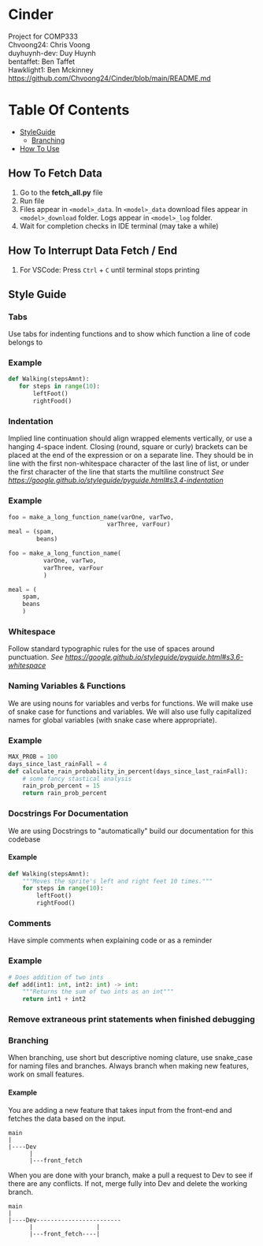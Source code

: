 # Cinder
Project for COMP333  
Chvoong24: Chris Voong  
duyhuynh-dev: Duy Huynh  
bentaffet: Ben Taffet  
Hawklight1: Ben Mckinney 
https://github.com/Chvoong24/Cinder/blob/main/README.md


# Table Of Contents
- [StyleGuide](#style-guide)
    - [Branching](#branching)
- [How To Use](#how-to-interrupt-data-fetch--end)

## How To Fetch Data
1. Go to the **fetch_all.py** file
0. Run file
0. Files appear in ```<model>_data```. In ```<model>_data``` download files appear in ```<model>_download``` folder. Logs appear in ```<model>_log``` folder.
0. Wait for completion checks in IDE terminal (may take a while)


## How To Interrupt Data Fetch / End
1. For VSCode: Press ```Ctrl``` + ``` C ``` until terminal stops printing

## Style Guide
### Tabs
Use tabs for indenting functions and to show which function a line of code belongs to
### Example   
 ```python
def Walking(stepsAmnt):
    for steps in range(10):
        leftFoot()
        rightFood()
```

### Indentation
Implied line continuation should align wrapped elements vertically, or use a hanging 4-space indent. Closing (round, square or curly) brackets can be placed at the end of the expression or on a separate line. They should be in line with the first non-whitespace character of the last line of list, or under the first character of the line that starts the multiline construct
*See https://google.github.io/styleguide/pyguide.html#s3.4-indentation*

### Example
```python
foo = make_a_long_function_name(varOne, varTwo,
                            varThree, varFour)
meal = (spam,
        beans)

foo = make_a_long_function_name(
          varOne, varTwo,
          varThree, varFour
          )

meal = (
    spam,
    beans
    )
```

### Whitespace
Follow standard typographic rules for the use of spaces around punctuation. 
*See https://google.github.io/styleguide/pyguide.html#s3.6-whitespace*


### Naming Variables & Functions
We are using nouns for variables and verbs for functions. We will make use of snake case for functions and variables. We will also use fully capitalized names for global variables (with snake case where appropriate).

### Example
```python
MAX_PROB = 100
days_since_last_rainFall = 4
def calculate_rain_probability_in_percent(days_since_last_rainFall):
    # some fancy stastical analysis
    rain_prob_percent = 15
    return rain_prob_percent
```

###  Docstrings For Documentation
We are using Docstrings to "automatically" build our documentation for this codebase  
#### Example
```python
def Walking(stepsAmnt):
    """Moves the sprite's left and right feet 10 times."""
    for steps in range(10):
        leftFoot()
        rightFood()
```

### Comments
Have simple comments when explaining code or as a reminder
### Example
```python
# Does addition of two ints
def add(int1: int, int2: int) -> int:
    """Returns the sum of two ints as an int"""
    return int1 + int2
```

### Remove extraneous print statements when finished debugging

### Branching
When branching, use short but descriptive noming clature, use snake_case for naming files and branches.
Always branch when making new features, work on small features.

#### Example
You are adding a new feature that takes input from the front-end and fetches the data based on the input.
```
main
|
|----Dev
      |
      |---front_fetch
```

When you are done with your branch, make a pull a request to Dev to see if there are any conflicts. If not, merge fully into Dev and delete the working branch.

```
main
|
|----Dev------------------------
      |                  |
      |---front_fetch----|
```

